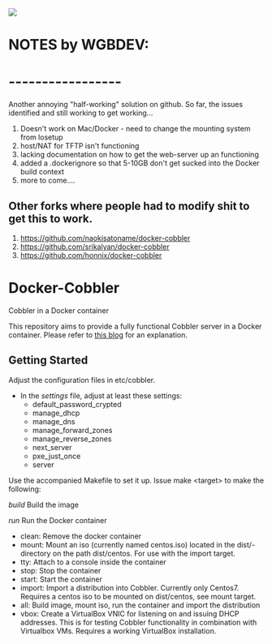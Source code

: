 [![](https://images.microbadger.com/badges/image/containersol/docker-cobbler.svg)](https://microbadger.com/images/containersol/docker-cobbler "Get your own image badge on microbadger.com")

# NOTES by WGBDEV:
# -----------------
Another annoying "half-working" solution on github.  So far, the issues identified and still working to get working...
1. Doesn't work on Mac/Docker - need to change the mounting system from losetup
2. host/NAT for TFTP isn't functioning
3. lacking documentation on how to get the web-server up an functioning
4. added a .dockerignore so that 5-10GB don't get sucked into the Docker build context
5. more to come....

Other forks where people had to modify shit to get this to work.
------------------------------------------------------------------

1. https://github.com/naokisatoname/docker-cobbler
2. https://github.com/srikalyan/docker-cobbler
3. https://github.com/honnix/docker-cobbler


# Docker-Cobbler
Cobbler in a Docker container

This repository aims to provide a fully functional Cobbler server in a Docker container.
Please refer to [this blog](http://container-solutions.com/cobbler-in-a-docker-container/) for an explanation.

## Getting Started

Adjust the configuration files in etc/cobbler.

* In the *settings* file, adjust at least these settings:
  * default_password_crypted
  * manage_dhcp
  * manage_dns
  * manage_forward_zones
  * manage_reverse_zones
  * next_server
  * pxe_just_once
  * server
  

Use the accompanied Makefile to set it up. Issue make <target\> to make the following:

*build*	  Build the image

*run*    Run the Docker container

* clean:  Remove the docker container
* mount:  Mount an iso (currently named centos.iso) located in the dist/-directory on the path dist/centos. For use with the import target.
* tty:    Attach to a console inside the container
* stop:   Stop the container
* start:  Start the container
* import: Import a distribution into Cobbler. Currently only Centos7. Requires a centos iso to be mounted on dist/centos, see mount target.
* all:    Build image, mount iso, run the container and import the distribution
* vbox:   Create a VirtualBox VNIC for listening on and issuing DHCP addresses. This is for testing Cobbler functionality in combination with Virtualbox VMs. Requires a working VirtualBox installation.


